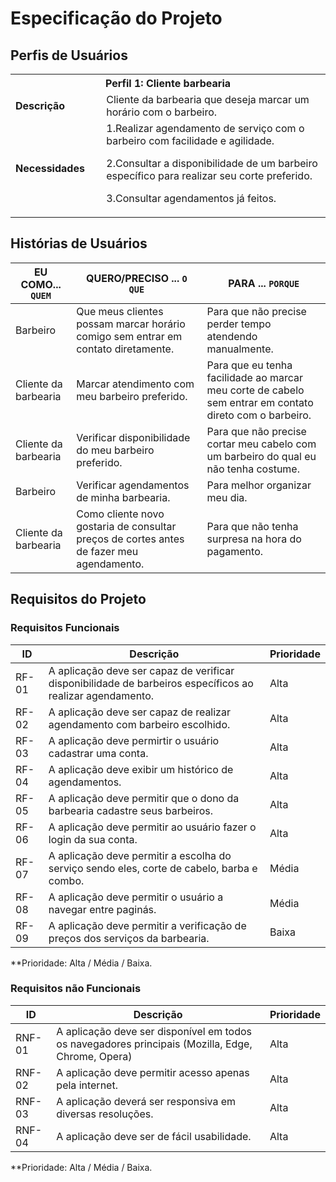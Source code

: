 # Especificação do Projeto

## Perfis de Usuários


<table>
<tbody>
<tr align=center>
<th colspan="2">Perfil 1: Cliente barbearia  </th>
</tr>
<tr>
<td width="150px"><b>Descrição</b></td>
<td width="600px">Cliente da barbearia que deseja marcar um horário com o barbeiro.  </td>
</tr>
<tr>
<td><b>Necessidades</b></td>
<td>1.Realizar agendamento de serviço com o barbeiro com facilidade e agilidade. 

  2.Consultar a disponibilidade de um barbeiro específico para realizar seu corte preferido. 

  3.Consultar agendamentos já feitos. </td>
</tr>
</tbody>
</table>


## Histórias de Usuários


|EU COMO... `QUEM`   | QUERO/PRECISO ... `O QUE` |PARA ... `PORQUE`                 |
|--------------------|---------------------------|----------------------------------|
| Barbeiro              | Que meus clientes possam marcar horário comigo sem entrar em contato diretamente.                     | Para que não precise perder tempo atendendo manualmente.                           |
| Cliente da barbearia          | Marcar atendimento com meu barbeiro preferido.                    | Para que eu tenha facilidade ao marcar meu corte de cabelo sem entrar em contato direto com o barbeiro.                          |
| Cliente da barbearia                | Verificar disponibilidade do meu barbeiro preferido. | Para que não precise cortar meu cabelo com um barbeiro do qual eu não tenha costume.                            |
| Barbeiro              | Verificar agendamentos de minha barbearia.                     | Para melhor organizar meu dia.                          |
| Cliente da barbearia            | Como cliente novo gostaria de consultar preços de cortes antes de fazer meu agendamento.                     | Para que não tenha surpresa na hora do pagamento.                           |

## Requisitos do Projeto


### Requisitos Funcionais



|ID    | Descrição                | Prioridade |
|-------|---------------------------------|----|
| RF-01 |  A aplicação deve ser capaz de verificar disponibilidade de barbeiros específicos ao realizar agendamento.                   | Alta    | 
| RF-02  |  A aplicação deve ser capaz de realizar agendamento com barbeiro escolhido.                    | Alta   |
| RF-03  |  A aplicação deve permirtir o usuário cadastrar uma conta.                  |Alta   |
| RF-04  |  A aplicação deve exibir um histórico de agendamentos.                  | Alta     |
| RF-05  | A aplicação deve permitir que o dono da barbearia cadastre seus barbeiros.                | Alta   |
| RF-06  | A aplicação deve permitir ao usuário fazer o login da sua conta.                | Alta   |
| RF-07 |  A aplicação deve permitir a escolha do serviço sendo eles, corte de cabelo, barba e combo.                   | Média     |
| RF-08  |  A aplicação deve permitir o usuário a navegar entre paginás.              | Média   |
| RF-09  |  A aplicação deve permitir a verificação de preços dos serviços da barbearia.                | Baixa   |


**Prioridade: Alta / Média / Baixa. 

### Requisitos não Funcionais


|ID      | Descrição               |Prioridade |
|--------|-------------------------|----|
|RNF-01 | A aplicação deve ser disponível em todos os navegadores principais (Mozilla, Edge, Chrome, Opera)                   | Alta   | 
| RNF-02    |  A aplicação deve permitir acesso apenas pela internet.                   | Alta   | 
| RNF-03    |  A aplicação deverá ser responsiva em diversas resoluções.                   | Alta   | 
| RNF-04     |  A aplicação deve ser de fácil usabilidade.                    | Alta   | 

**Prioridade: Alta / Média / Baixa. 


